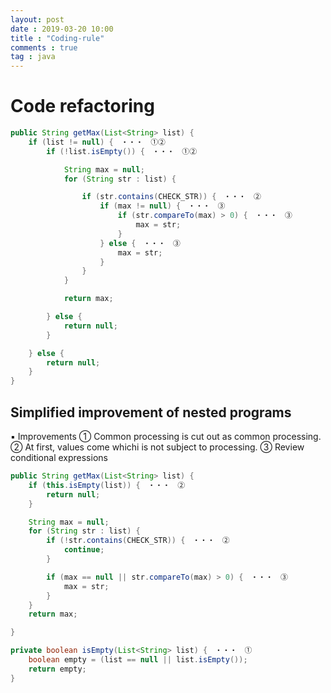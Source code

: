 ```yaml
---
layout: post
date : 2019-03-20 10:00
title : "Coding-rule"
comments : true
tag : java
---
```


# Code refactoring
```java
public String getMax(List<String> list) {
    if (list != null) {　・・・　①②
        if (!list.isEmpty()) {　・・・　①②

            String max = null;
            for (String str : list) {

                if (str.contains(CHECK_STR)) {　・・・　②
                    if (max != null) {　・・・　③
                        if (str.compareTo(max) > 0) {　・・・　③
                            max = str;
                        }
                    } else {　・・・　③
                        max = str;
                    }
                }
            }

            return max;

        } else {
            return null;
        }

    } else {
        return null;
    }
}
```

## Simplified improvement of nested programs
▪ Improvements
① Common processing is cut out as common processing.
② At first, values come whichi is not subject to processing.
③ Review conditional expressions

```java
public String getMax(List<String> list) {
    if (this.isEmpty(list)) {　・・・　②
        return null;
    }

    String max = null;
    for (String str : list) {
        if (!str.contains(CHECK_STR)) {　・・・　②
            continue;
        }

        if (max == null || str.compareTo(max) > 0) {　・・・　③
            max = str;
        }
    }
	return max;

}

private boolean isEmpty(List<String> list) {　・・・　①
    boolean empty = (list == null || list.isEmpty());
    return empty;
}

```

